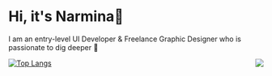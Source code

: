 # Hi, it's Narmina👋

I am an entry-level UI Developer & Freelance Graphic Designer who is passionate to dig deeper :eyes:

<img align="right" src="https://github-readme-stats.vercel.app/api?username=nargayeva&show_icons=true&theme=tokyonight">

[![Top Langs](https://github-readme-stats.vercel.app/api/top-langs/?username=nargayeva&theme=tokyonight)](https://github.com/anuraghazra/github-readme-stats)

<!--
**nargayeva/nargayeva** is a ✨ _special_ ✨ repository because its `README.md` (this file) appears on your GitHub profile.

Here are some ideas to get you started:

- 🔭 I’m currently working on ...
- 🌱 I’m currently learning ...
- 👯 I’m looking to collaborate on ...
- 🤔 I’m looking for help with ...
- 💬 Ask me about ...
- 📫 How to reach me: ...
- 😄 Pronouns: ...
- ⚡ Fun fact: ...
-->
